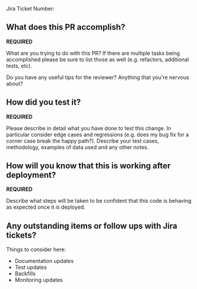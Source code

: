 Jira Ticket Number:

## What does this PR accomplish?

**REQUIRED**

What are you trying to do with this PR? If there are multiple tasks being accomplished please be
sure to list those as well (e.g. refactors, additional tests, etc).

Do you have any useful tips for the reviewer? Anything that you're nervous about?

## How did you test it?

**REQUIRED**

Please describe in detail what you have done to test this change. In particular consider edge cases
and regressions (e.g. does my bug fix for a corner case break the happy path?). Describe your test
cases, methodology, examples of data used and any other notes.

## How will you know that this is working after deployment?

**REQUIRED**

Describe what steps will be taken to be confident that this code is behaving as expected once it is
deployed.

## Any outstanding items or follow ups with Jira tickets?

Things to consider here:

- Documentation updates
- Test updates
- Backfills
- Monitoring updates
